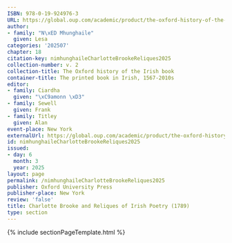 ```yaml
---
ISBN: 978-0-19-924976-3
URL: https://global.oup.com/academic/product/the-oxford-history-of-the-irish-book-volume-ii-9780199249763?cc=ge&lang=3n#
author:
- family: "N\xED Mhunghaile"
  given: Lesa
categories: '202507'
chapter: 18
citation-key: nimhunghaileCharlotteBrookeReliques2025
collection-number: v. 2
collection-title: The Oxford history of the Irish book
container-title: The printed book in Irish, 1567-2010s
editor:
- family: Ciardha
  given: "\xC9amonn \xD3"
- family: Sewell
  given: Frank
- family: Titley
  given: Alan
event-place: New York
externalUrl: https://global.oup.com/academic/product/the-oxford-history-of-the-irish-book-volume-ii-9780199249763?cc=ge&lang=3n#
id: nimhunghaileCharlotteBrookeReliques2025
issued:
- day: 6
  month: 3
  year: 2025
layout: page
permalink: /nimhunghaileCharlotteBrookeReliques2025
publisher: Oxford University Press
publisher-place: New York
review: 'false'
title: Charlotte Brooke and Reliques of Irish Poetry (1789)
type: section
---
```

{% include sectionPageTemplate.html %}